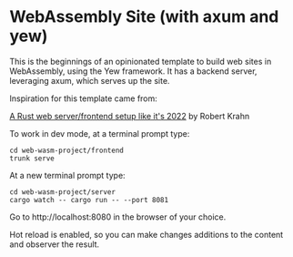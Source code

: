 # WebAssembly Site (with axum and yew)

This is the beginnings of an opinionated template to build web sites in WebAssembly, using the Yew framework. It has a backend server, leveraging axum, which serves up the site.

Inspiration for this template came from:

[A Rust web server/frontend setup like it's 2022](https://robert.kra.hn/posts/2022-04-03_rust-web-wasm/) by Robert Krahn

To work in dev mode, at a terminal prompt type:

```
cd web-wasm-project/frontend
trunk serve
```

At a new terminal prompt type:

```
cd web-wasm-project/server
cargo watch -- cargo run -- --port 8081
```

Go to http://localhost:8080 in the browser of your choice.

Hot reload is enabled, so you can make changes additions to the content and observer the result.

